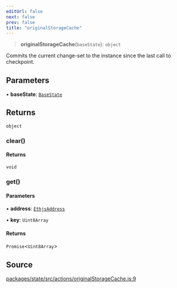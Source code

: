 ```yaml
---
editUrl: false
next: false
prev: false
title: "originalStorageCache"
---
```


> **originalStorageCache**(`baseState`): `object`

Commits the current change-set to the instance since the
last call to checkpoint.

## Parameters

• **baseState**: [`BaseState`](/reference/tevm/state/type-aliases/basestate/)

## Returns

`object`

### clear()

#### Returns

`void`

### get()

#### Parameters

• **address**: [`EthjsAddress`](/reference/tevm/utils/classes/ethjsaddress/)

• **key**: `Uint8Array`

#### Returns

`Promise`\<`Uint8Array`\>

## Source

[packages/state/src/actions/originalStorageCache.js:9](https://github.com/evmts/tevm-monorepo/blob/main/packages/state/src/actions/originalStorageCache.js#L9)
